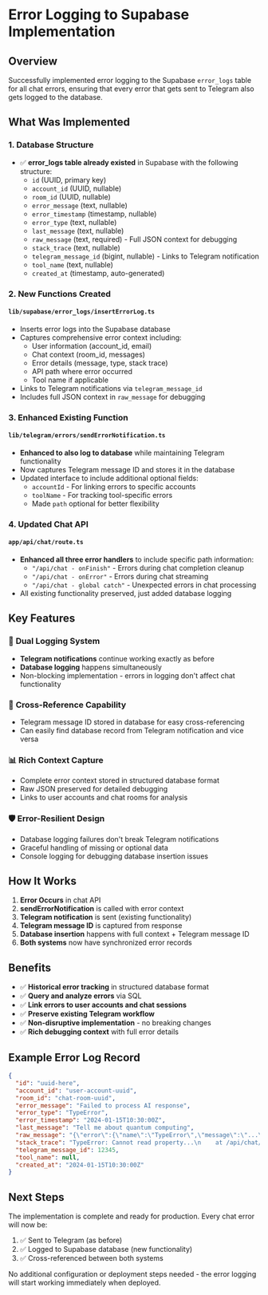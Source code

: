 # Error Logging to Supabase Implementation

## Overview
Successfully implemented error logging to the Supabase `error_logs` table for all chat errors, ensuring that every error that gets sent to Telegram also gets logged to the database.

## What Was Implemented

### 1. Database Structure
- ✅ **error_logs table already existed** in Supabase with the following structure:
  - `id` (UUID, primary key)
  - `account_id` (UUID, nullable)
  - `room_id` (UUID, nullable) 
  - `error_message` (text, nullable)
  - `error_timestamp` (timestamp, nullable)
  - `error_type` (text, nullable)
  - `last_message` (text, nullable)
  - `raw_message` (text, required) - Full JSON context for debugging
  - `stack_trace` (text, nullable)
  - `telegram_message_id` (bigint, nullable) - Links to Telegram notification
  - `tool_name` (text, nullable)
  - `created_at` (timestamp, auto-generated)

### 2. New Functions Created

#### `lib/supabase/error_logs/insertErrorLog.ts`
- Inserts error logs into the Supabase database
- Captures comprehensive error context including:
  - User information (account_id, email)
  - Chat context (room_id, messages)
  - Error details (message, type, stack trace)
  - API path where error occurred
  - Tool name if applicable
- Links to Telegram notifications via `telegram_message_id`
- Includes full JSON context in `raw_message` for debugging

### 3. Enhanced Existing Function

#### `lib/telegram/errors/sendErrorNotification.ts`
- **Enhanced to also log to database** while maintaining Telegram functionality
- Now captures Telegram message ID and stores it in the database
- Updated interface to include additional optional fields:
  - `accountId` - For linking errors to specific accounts
  - `toolName` - For tracking tool-specific errors
  - Made `path` optional for better flexibility

### 4. Updated Chat API

#### `app/api/chat/route.ts`
- **Enhanced all three error handlers** to include specific path information:
  - `"/api/chat - onFinish"` - Errors during chat completion cleanup
  - `"/api/chat - onError"` - Errors during chat streaming
  - `"/api/chat - global catch"` - Unexpected errors in chat processing
- All existing functionality preserved, just added database logging

## Key Features

### 🔄 **Dual Logging System**
- **Telegram notifications** continue working exactly as before
- **Database logging** happens simultaneously
- Non-blocking implementation - errors in logging don't affect chat functionality

### 🔗 **Cross-Reference Capability**  
- Telegram message ID stored in database for easy cross-referencing
- Can easily find database record from Telegram notification and vice versa

### 📊 **Rich Context Capture**
- Complete error context stored in structured database format
- Raw JSON preserved for detailed debugging
- Links to user accounts and chat rooms for analysis

### 🛡️ **Error-Resilient Design**
- Database logging failures don't break Telegram notifications
- Graceful handling of missing or optional data
- Console logging for debugging database insertion issues

## How It Works

1. **Error Occurs** in chat API
2. **sendErrorNotification** is called with error context
3. **Telegram notification** is sent (existing functionality)
4. **Telegram message ID** is captured from response
5. **Database insertion** happens with full context + Telegram message ID
6. **Both systems** now have synchronized error records

## Benefits

- ✅ **Historical error tracking** in structured database format
- ✅ **Query and analyze errors** via SQL
- ✅ **Link errors to user accounts and chat sessions**
- ✅ **Preserve existing Telegram workflow**
- ✅ **Non-disruptive implementation** - no breaking changes
- ✅ **Rich debugging context** with full error details

## Example Error Log Record

```json
{
  "id": "uuid-here",
  "account_id": "user-account-uuid",
  "room_id": "chat-room-uuid", 
  "error_message": "Failed to process AI response",
  "error_type": "TypeError",
  "error_timestamp": "2024-01-15T10:30:00Z",
  "last_message": "Tell me about quantum computing",
  "raw_message": "{\"error\":{\"name\":\"TypeError\",\"message\":\"...\"},\"path\":\"/api/chat - onFinish\",\"email\":\"user@example.com\",\"roomId\":\"...\",\"accountId\":\"...\"}",
  "stack_trace": "TypeError: Cannot read property...\n    at /api/chat/route.ts:120...",
  "telegram_message_id": 12345,
  "tool_name": null,
  "created_at": "2024-01-15T10:30:00Z"
}
```

## Next Steps

The implementation is complete and ready for production. Every chat error will now be:
1. ✅ Sent to Telegram (as before)
2. ✅ Logged to Supabase database (new functionality)
3. ✅ Cross-referenced between both systems

No additional configuration or deployment steps needed - the error logging will start working immediately when deployed.